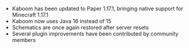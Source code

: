 - Kaboom has been updated to Paper 1.17.1, bringing native support for Minecraft 1.17.1
- Kaboom now uses Java 16 instead of 15
- Schematics are once again restored after server resets
- Several plugin improvements have been contributed by community members
